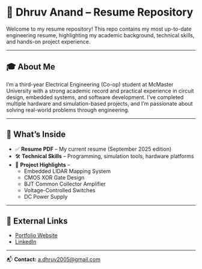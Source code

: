 # 📄 Dhruv Anand – Resume Repository

Welcome to my resume repository! This repo contains my most up-to-date engineering resume, highlighting my academic background, technical skills, and hands-on project experience.

---

## 🎓 About Me  
I’m a third-year Electrical Engineering (Co-op) student at McMaster University with a strong academic record and practical experience in circuit design, embedded systems, and software development. I’ve completed multiple hardware and simulation-based projects, and I’m passionate about solving real-world problems through engineering.

---

## 📌 What’s Inside  
- ✅ **Resume PDF** – My current resume (September 2025 edition)  
- 🛠️ **Technical Skills** – Programming, simulation tools, hardware platforms  
- 📁 **Project Highlights** –  
  - Embedded LIDAR Mapping System  
  - CMOS XOR Gate Design  
  - BJT Common Collector Amplifier  
  - Voltage-Controlled Switches  
  - DC Power Supply

---

## 🔗 External Links  
- [Portfolio Website](https://three-dirigible-4bb.notion.site/Dhruv-Anand)  
- [LinkedIn](https://www.linkedin.com/in/dhruv-anand-7b7648278/?originalSubdomain=ca)


---

📬 **Contact:** a.dhruv2005@gmail.com 
